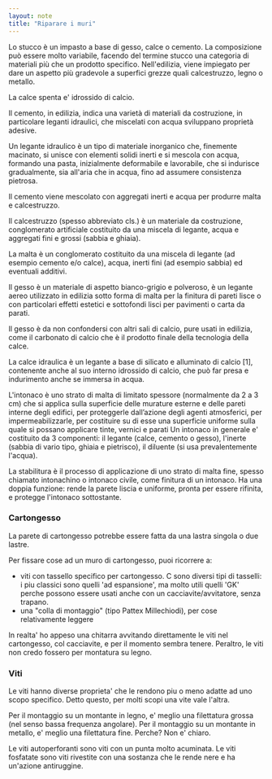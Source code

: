 ```yaml
---
layout: note
title: "Riparare i muri"
---
```


Lo stucco è un impasto a base di gesso, calce o cemento.
La composizione può essere molto variabile, facendo del termine stucco una categoria di materiali più che un prodotto specifico.
Nell'edilizia, viene impiegato per dare un aspetto più gradevole a superfici grezze quali calcestruzzo, legno o metallo.

La calce spenta e' idrossido di calcio.


Il cemento, in edilizia, indica una varietà di materiali da costruzione, in particolare leganti idraulici, che miscelati con acqua sviluppano proprietà adesive.

Un legante idraulico è un tipo di materiale inorganico che, finemente macinato, si unisce con elementi solidi inerti e si mescola con acqua, formando una pasta, inizialmente deformabile e lavorabile, che si indurisce gradualmente, sia all'aria che in acqua, fino ad assumere consistenza pietrosa. 

Il cemento viene mescolato con aggregati inerti e acqua per produrre malta e calcestruzzo.

Il calcestruzzo (spesso abbreviato cls.) è un materiale da costruzione, conglomerato artificiale costituito da una miscela di legante, acqua e aggregati fini e grossi (sabbia e ghiaia).

La malta è un conglomerato costituito da una miscela di legante (ad esempio cemento e/o calce), acqua, inerti fini (ad esempio sabbia) ed eventuali additivi.

Il gesso è un materiale di aspetto bianco-grigio e polveroso, è un legante aereo utilizzato in edilizia sotto forma di malta per la finitura di pareti lisce o con particolari effetti estetici e sottofondi lisci per pavimenti o carta da parati. 

Il gesso è da non confondersi con altri sali di calcio, pure usati in edilizia, come il carbonato di calcio che è il prodotto finale della tecnologia della calce.

La calce idraulica è un legante a base di silicato e alluminato di calcio [1], contenente anche al suo interno idrossido di calcio, che può far presa e indurimento anche se immersa in acqua. 

L'intonaco è uno strato di malta di limitato spessore (normalmente da 2 a 3 cm) che si applica sulla superficie delle murature esterne e delle pareti interne degli edifici, per proteggerle dall’azione degli agenti atmosferici, per impermeabilizzarle, per costituire su di esse una superficie uniforme sulla quale si possano applicare tinte, vernici e parati
Un intonaco in generale e' costituito da 3 componenti: il legante (calce, cemento o gesso), l'inerte (sabbia di vario tipo, ghiaia e pietrisco), il diluente (si usa prevalentemente l'acqua).

La stabilitura è il processo di applicazione di uno strato di malta fine, spesso chiamato intonachino o intonaco civile, come finitura di un intonaco. 
Ha una doppia funzione: rende la parete liscia e uniforme, pronta per essere rifinita, e protegge l'intonaco sottostante. 


### Cartongesso 

La parete di cartongesso potrebbe essere fatta da una lastra singola o due lastre.

Per fissare cose ad un muro di cartongesso, puoi ricorrere a:
- viti con tassello specifico per cartongesso. C sono diversi tipi di tasselli: i piu classici sono quelli 'ad espansione', ma molto utili quelli 'GK' perche possono essere usati anche con un cacciavite/avvitatore, senza trapano.
- una "colla di montaggio" (tipo Pattex Millechiodi), per cose relativamente leggere

In realta' ho appeso una chitarra avvitando direttamente le viti nel cartongesso, col cacciavite, e per il momento sembra tenere. 
Peraltro, le viti non credo fossero per montatura su legno.


### Viti

Le viti hanno diverse proprieta' che le rendono piu o meno adatte ad uno scopo specifico.
Detto questo, per molti scopi una vite vale l'altra.

Per il montaggio su un montante in legno, e' meglio una filettatura grossa (nel senso bassa frequenza angolare).
Per il montaggio su un montante in metallo, e' meglio una filettatura fine.
Perche? Non e' chiaro.

Le viti autoperforanti sono viti con un punta molto acuminata.
Le viti fosfatate sono viti rivestite con una sostanza che le rende nere e ha un'azione antiruggine.